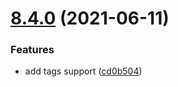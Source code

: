 # [8.4.0](https://github.com/contentful/contentful.js/compare/v8.3.9...v8.4.0) (2021-06-11)


### Features

* add tags support ([cd0b504](https://github.com/contentful/contentful.js/commit/cd0b5043a0cc9efab7756d166359225a2daa15f2))
